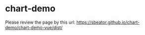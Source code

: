 # chart-demo
Please review the page by this url: https://sbeator.github.io/chart-demo/chart-demo-vue/dist/